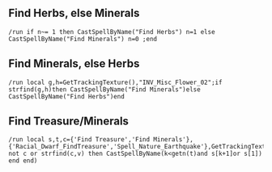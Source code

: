 ## Find Herbs, else Minerals
```
/run if n~= 1 then CastSpellByName("Find Herbs") n=1 else CastSpellByName("Find Minerals") n=0 ;end
```
 

## Find Minerals, else Herbs
```
/run local g,h=GetTrackingTexture(),"INV_Misc_Flower_02";if strfind(g,h)then CastSpellByName("Find Minerals")else CastSpellByName("Find Herbs")end
```
 

## Find Treasure/Minerals
```
/run local s,t,c={'Find Treasure','Find Minerals'},{'Racial_Dwarf_FindTreasure','Spell_Nature_Earthquake'},GetTrackingTexture()foreach(t,function(k,v)if not c or strfind(c,v) then CastSpellByName(k<getn(t)and s[k+1]or s[1]) end end)
```